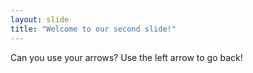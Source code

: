```yaml
---
layout: slide
title: "Welcome to our second slide!"
---
```

Can you use your arrows?
Use the left arrow to go back!

